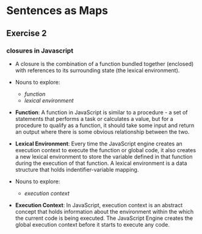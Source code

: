 # Sentences as Maps
## Exercise 2
### closures in Javascript

* A closure is the combination of a function bundled together (enclosed) with references to its surrounding state (the lexical environment).

* Nouns to explore:

    - *function*
    - *lexical environment*

* **Function**: A function in JavaScript is similar to a procedure - a set of statements that performs a task or calculates a value, but for a procedure to qualify as a function, it should take some input and return an output where there is some obvious relationship between the two.

* **Lexical Environment**: Every time the JavaScript engine creates an execution context to execute the function or global code, it also creates a new lexical environment to store the variable defined in that function during the execution of that function. A lexical environment is a data structure that holds indentifier-variable mapping.

* Nouns to explore:

    - *execution context*

* **Execution Context**: In JavaScript, execution context is an abstract concept that holds information about the environment within the which the current code is being executed. The JavaScript Engine creates the global execution context before it starts to execute any code.
